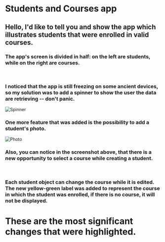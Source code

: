 # Students and Courses app

## Hello, I'd like to tell you and show the app which illustrates students that were enrolled in valid courses. 

### The app's screen is divided in half: on the left are students, while on the right are courses. 
<br>

### I noticed that the app is still freezing on some ancient devices, so my solution was to add a spinner to show the user the data are retrieving -- don't panic. 
![Spinner](https://user-images.githubusercontent.com/110242091/223628575-7a54c825-6cff-4a15-9cb4-408baf41a031.jpg)
<br>

### One more feature that was added is the possibility to add a student's photo.
![Photo](https://user-images.githubusercontent.com/110242091/223628808-8cc98946-638e-457a-8dbe-5403845e4098.jpg)

### Also, you can notice in the screenshot above, that there is a new opportunity to select a course while creating a student. 
<br>

### Each student object can change the course while it is edited. The new yellow-green label was added to represent the course in which the student was enrolled, if there is no course, it will not be displayed.

# These are the most significant changes that were highlighted. 

